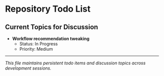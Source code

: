 # Repository Todo List

## Current Topics for Discussion

- **Workflow recommendation tweaking**
  - Status: In Progress
  - Priority: Medium

---

*This file maintains persistent todo items and discussion topics across development sessions.*